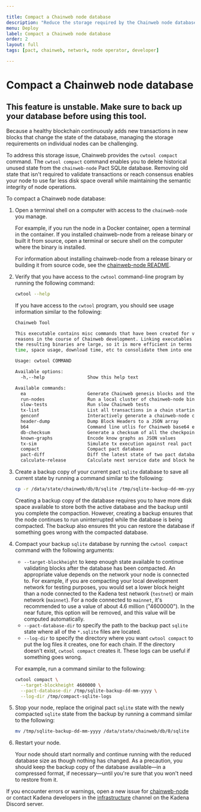 ```yaml
---

title: Compact a Chainweb node database
description: "Reduce the storage required by the Chainweb node database."
menu: Deploy
label: Compact a Chainweb node database
order: 2
layout: full
tags: [pact, chainweb, network, node operator, developer]

---
```

# Compact a Chainweb node database

## This feature is unstable. Make sure to back up your database before using this tool.

Because a healthy blockchain continuously adds new transactions in new blocks that change the state of the database, managing the storage requirements on individual nodes can be challenging.

To address this storage issue, Chainweb provides the `cwtool compact` command.
The `cwtool compact` command enables you to delete historical unused state from the `chainweb-node` Pact SQLite database.
Removing old state that isn't required to validate transactions or reach consensus enables your node to use far less disk space overall while maintaining the semantic integrity of node operations.

To compact a Chainweb node database:

1. Open a terminal shell on a computer with access to the `chainweb-node` you manage.

   For example, if you run the node in a Docker container, open a terminal in the container.
   If you installed chainweb-node from a release binary or built it from source, open a terminal or secure shell on the computer where the binary is installed.

   For information about installing chainweb-node from a release binary or building it from source code, see the [chainweb-node README](https://github.com/kadena-io/chainweb-node#README).

2. Verify that you have access to the `cwtool`  command-line program by running the following command:

   ```bash
   cwtool --help
   ```

   If you have access to the `cwtool` program, you should see usage information similar to the following:

   ```bash
   Chainweb Tool

   This executable contains misc commands that have been created for various
   reasons in the course of Chainweb development. Linking executables is slow and
   the resulting binaries are large, so it is more efficient in terms of build
   time, space usage, download time, etc to consolidate them into one binary.

   Usage: cwtool COMMAND

   Available options:
     -h,--help                Show this help text

   Available commands:
     ea                       Generate Chainweb genesis blocks and their payloads
     run-nodes                Run a local cluster of chainweb-node binaries
     slow-tests               Run slow Chainweb tests
     tx-list                  List all transactions in a chain starting with the most recent block
     genconf                  Interactively generate a chainweb-node config
     header-dump              Dump Block Headers to a JSON array
     b64                      Command line utlis for Chainweb base64 encode/decode
     db-checksum              Generate a checksum of all the checkpointer database tables between an inclusive range of blocks.
     known-graphs             Encode know graphs as JSON values
     tx-sim                   Simulate tx execution against real pact dbs
     compact                  Compact pact database
     pact-diff                Diff the latest state of two pact databases
     calculate-release        Calculate next service date and block heights for upgrades
   ```

3. Create a backup copy of your current pact `sqlite` database to save all current state by running a command similar to the following:

   ```bash
   cp -r /data/state/chainweb/db/0/sqlite /tmp/sqlite-backup-dd-mm-yyyy
   ```

   Creating a backup copy of the database requires you to have more disk space available to store both the active database and the backup until you complete the compaction.
   However, creating a backup ensures that the node continues to run uninterrupted while the database is being compacted.
   The backup also ensures tht you can restore the database if something goes wrong with the compacted database.

4. Compact your backup `sqlite` database by running the `cwtool compact` command with the following arguments:

   - `--target-blockheight` to keep enough state available to continue validating blocks after the database has been compacted. An appropriate value depends on the network your node is connected to. For example, if you are compacting your local development network for testing purposes, you would set a lower block height than a node connected to the Kadena test network (`testnet`) or main network (`mainnet`). For a node connected to `mainnet`, it's recommended to use a value of about 4.6 million ("4600000"). In the near future, this option will be removed, and this value will be computed automatically.
   - `--pact-database-dir` to specify the path to the backup pact `sqlite` state where all of the `*.sqlite`  files are located.
   - `--log-dir` to specify the directory where you want `cwtool compact` to put the log files it creates, one for each chain. If the directory doesn’t exist, `cwtool compact` creates it. These logs can be useful if something goes wrong.

   For example, run a command similar to the following:
   ```bash
   cwtool compact \
     --target-blockheight 4600000 \
     --pact-database-dir /tmp/sqlite-backup-dd-mm-yyyy \
     --log-dir /tmp/compact-sqlite-logs
   ```

5. Stop your node, replace the original pact `sqlite` state with the newly compacted `sqlite` state from the backup by running a command similar to the following:

   ```bash
   mv /tmp/sqlite-backup-dd-mm-yyyy /data/state/chainweb/db/0/sqlite
   ```

6. Restart your node.

   Your node should start normally and continue running with the reduced database size as though nothing has changed.
   As a precaution, you should keep the backup copy of the database available—in a compressed format, if necessary—until you're sure that you won't need to restore from it.

If you encounter errors or warnings, open a new issue for [chainweb-node](https://github.com/kadena-io/chainweb-node#issues) or contact Kadena developers in the [infrastructure](https://discord.com/channels/502858632178958377/1051827506279370802) channel on the Kadena Discord server.